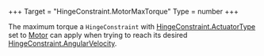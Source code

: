 +++
Target = "HingeConstraint.MotorMaxTorque"
Type = number
+++

The maximum torque a `HingeConstraint` with [HingeConstraint.ActuatorType](https://developer.roblox.com/api-reference/property/HingeConstraint/ActuatorType) set to [Motor](https://developer.roblox.com/search#stq=ActuatorType) can apply when trying to reach its desired [HingeConstraint.AngularVelocity](https://developer.roblox.com/api-reference/property/HingeConstraint/AngularVelocity).